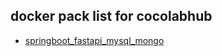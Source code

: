 ## docker pack list for cocolabhub
- [springboot_fastapi_mysql_mongo](./dockers/springboot_fastapi_mysql_mongo/)
